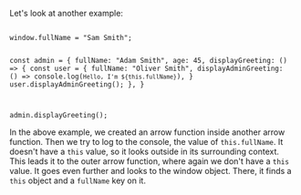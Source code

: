 Let's look at another example:

<codeblock language="javascript" type="lesson">
<code>
window.fullName = "Sam Smith";

const admin = {
  fullName: "Adam Smith",
  age: 45,
  displayGreeting: () => {
    const user = {
      fullName: "Oliver Smith",
      displayAdminGreeting: () => console.log(`Hello, I'm ${this.fullName}`),
    }
    user.displayAdminGreeting();
  },
}

admin.displayGreeting();
</code>
</codeblock>

In the above example, we created an arrow function inside another arrow function.
Then we try to log to the console, the value of `this.fullName`.
It doesn't have a `this` value, so it looks outside in its surrounding context.
This leads it to the outer arrow function, where again we don't have a `this` value.
It goes even further and looks to the window object.
There, it finds a `this` object and a `fullName` key on it.

